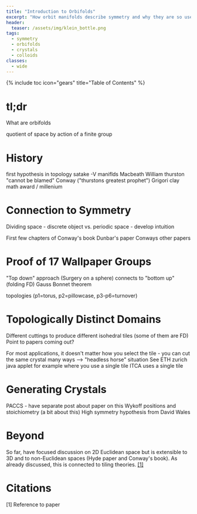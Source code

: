```yaml
---
title: "Introduction to Orbifolds"
excerpt: "How orbit manifolds describe symmetry and why they are so useful."
header:
  teaser: /assets/img/klein_bottle.png
tags:
  - symmetry
  - orbifolds
  - crystals
  - colloids
classes:
  - wide
---
```


{% include toc icon="gears" title="Table of Contents" %}

# tl;dr

What are orbifolds

quotient of space by action of a finite group

# History

first hypothesis in topology
satake -V maniflds
Macbeath
William thurston "cannot be blamed"
Conway ("thurstons greatest prophet")
Grigori clay math award / millenium

# Connection to Symmetry

Dividing space - discrete object vs. periodic space - develop intuition

First few chapters of Conway's book
Dunbar's paper
Conways other papers

# Proof of 17 Wallpaper Groups

"Top down" approach (Surgery on a sphere) connects to "bottom up" (folding FD)
Gauss Bonnet theorem

topologies (p1=torus, p2=pillowcase, p3-p6=turnover)

# Topologically Distinct Domains

Different cuttings to produce different isohedral tiles (some of them are FD)
Point to papers coming out?

For most applications, it doesn't matter how you select the tile - you can cut the same crystal many ways --> "headless horse" situation
See ETH zurich java applet for example where you use a single tile
ITCA uses a single tile

# Generating Crystals

PACCS - have separate post about paper on this
Wykoff positions and stoichiometry (a bit about this)
High symmetry hypothesis from David Wales

# Beyond

So far, have focused discussion on 2D Euclidean space but is extensible to 3D and to non-Euclidean spaces (Hyde paper and Conway's book).
As already discussed, this is connected to tiling theories. <a href="#conway">[1]</a>

# Citations

<p id="conway">[1] Reference to paper</p>


<!--
2D Crystallographic Tiling

# Heesch Types
Escher
Heesch Tiles - 28 tiles from certain wallpaper groups

# Fundamental Domains from Orbifolds

Conway's symbols on circles - "shortcut" method to get FD for groups

# Fundamental Domain Tilings

Can find all 46 FDs for groups by making transformations in the plane.

# Non-FD Tilings

The other 47 "molecular" units.

-->
